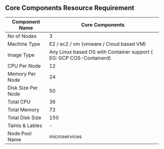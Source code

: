 ## Core Components Resource Requirement

| Component Name      | Core Components |
| ----------- | ----------- |
| No of Nodes      | 3       |
|  Machine Type  |   E2 / ec2 / vm (vmware / Cloud based VM)      |
| Image Type | Any Linux based OS with Container support ( EG: GCP COS-Containerd)  |
| CPU Per Node | 12 |
| Memory Per Node | 24 |
| Disk Size Per Node  | 50 |
| Total CPU | 36 |
| Total Memory | 72 |
| Total Disk Size | 150 |
| Taints & Lables | - |
| Node Pool Name | microservices |